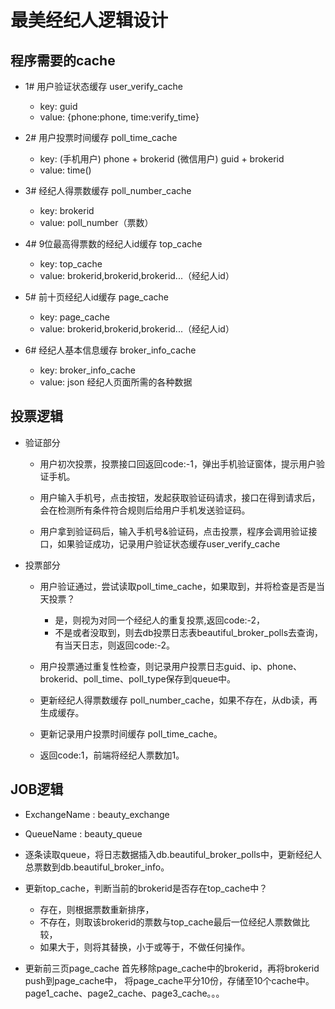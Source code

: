 

# 最美经纪人逻辑设计

## 程序需要的cache

 * 1# 用户验证状态缓存 user_verify_cache
   * key:   guid
   * value: {phone:phone, time:verify_time}

 * 2# 用户投票时间缓存 poll_time_cache
   * key:   (手机用户) phone + brokerid  (微信用户) guid + brokerid
   * value: time()

 * 3# 经纪人得票数缓存 poll_number_cache
   * key:   brokerid
   * value: poll_number（票数）

 * 4# 9位最高得票数的经纪人id缓存 top_cache
   * key:   top_cache
   * value: brokerid,brokerid,brokerid...（经纪人id）

 * 5# 前十页经纪人id缓存 page_cache
   * key:   page_cache
   * value: brokerid,brokerid,brokerid...（经纪人id）

 * 6# 经纪人基本信息缓存 broker_info_cache
   * key:   broker_info_cache
   * value: json 经纪人页面所需的各种数据


## 投票逻辑

 * 验证部分

   * 用户初次投票，投票接口回返回code:-1，弹出手机验证窗体，提示用户验证手机。

   * 用户输入手机号，点击按钮，发起获取验证码请求，接口在得到请求后，会在检测所有条件符合规则后给用户手机发送验证码。

   * 用户拿到验证码后，输入手机号&验证码，点击投票，程序会调用验证接口，如果验证成功，记录用户验证状态缓存user_verify_cache


 * 投票部分
    
   * 用户验证通过，尝试读取poll_time_cache，如果取到，并将检查是否是当天投票？
     * 是，则视为对同一个经纪人的重复投票,返回code:-2，
     * 不是或者没取到，则去db投票日志表beautiful_broker_polls去查询，有当天日志，则返回code:-2。

   * 用户投票通过重复性检查，则记录用户投票日志guid、ip、phone、brokerid、poll_time、poll_type保存到queue中。
     
   * 更新经纪人得票数缓存 poll_number_cache，如果不存在，从db读，再生成缓存。

   * 更新记录用户投票时间缓存 poll_time_cache。

   * 返回code:1，前端将经纪人票数加1。



## JOB逻辑
 * ExchangeName : beauty_exchange
 * QueueName : beauty_queue

 * 逐条读取queue，将日志数据插入db.beautiful_broker_polls中，更新经纪人总票数到db.beautiful_broker_info。

 * 更新top_cache，判断当前的brokerid是否存在top_cache中？
   * 存在，则根据票数重新排序，
   * 不存在，则取该brokerid的票数与top_cache最后一位经纪人票数做比较，
   * 如果大于，则将其替换，小于或等于，不做任何操作。

 * 更新前三页page_cache
   首先移除page_cache中的brokerid，再将brokerid push到page_cache中，
   将page_cache平分10份，存储至10个cache中。page1_cache、page2_cache、page3_cache。。。


